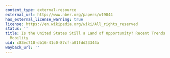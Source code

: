 ```yaml
---
content_type: external-resource
external_url: http://www.nber.org/papers/w19844
has_external_license_warning: true
license: https://en.wikipedia.org/wiki/All_rights_reserved
status: ''
title: Is the United States Still a Land of Opportunity? Recent Trends in Intergenerational
  Mobility
uid: c83ec710-db16-41c0-87cf-a01fdd23344a
wayback_url: ''
---
```

